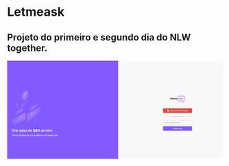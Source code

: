 # Letmeask

## Projeto do primeiro e segundo dia do NLW together.

![Tela do Lemeask](https://github.com/edesiojnr/Letmeask_NLW/blob/master/Letmeask2.jpg)

